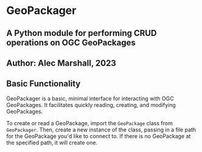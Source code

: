 # GeoPackager
## A Python module for performing CRUD operations on OGC GeoPackages

## Author: Alec Marshall, 2023

## Basic Functionality
GeoPackager is a basic, minimal interface for interacting with OGC GeoPackages. It facilitates quickly reading, creating, and modifying GeoPackages. 

To create or read a GeoPackage, import the `GeoPackage` class from `GeoPackager`. Then, create a new instance of the class, passing in a file path for the GeoPackage you'd like to connect to. If there is no GeoPackage at the specified path, it will create one.

